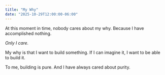 ```yaml
---
title: "My Why"
date: "2025-10-29T12:00:00-06:00"
---
```


At this moment in time, nobody cares about my why. Because I have accomplished nothing. 

*Only I care.* 

My why is that I want to build something. If I can imagine it, I want to be able to build it. 

To me, building is pure. And I have always cared about purity. 